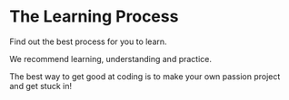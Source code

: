 # The Learning Process

Find out the best process for you to learn.

We recommend learning, understanding and practice.

The best way to get good at coding is to make your own passion project and get stuck in!